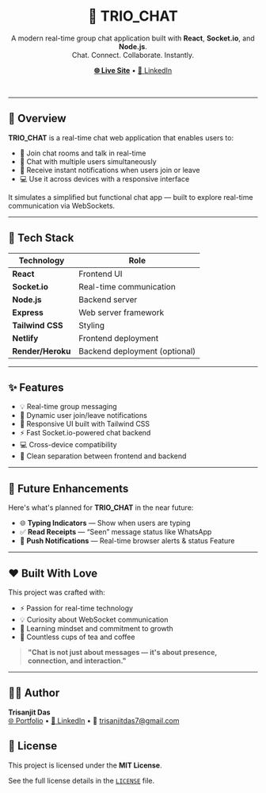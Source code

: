 <h1 align="center">💬 TRIO_CHAT</h1>
<p align="center">
  A modern real-time group chat application built with <strong>React</strong>, <strong>Socket.io</strong>, and <strong>Node.js</strong>.
  <br/>
  Chat. Connect. Collaborate. Instantly.
</p>

<p align="center">
  <a href="https://triochat.netlify.app" target="_blank"><strong>🌐 Live Site</strong></a> • 
  <a href="https://www.linkedin.com/in/trisanjit-das-60482728b/" target="_blank">💼 LinkedIn</a>
</p>

<br/>

---

## 📖 Overview

**TRIO_CHAT** is a real-time chat web application that enables users to:
- 💬 Join chat rooms and talk in real-time
- 👥 Chat with multiple users simultaneously
- 🚪 Receive instant notifications when users join or leave
- 💻 Use it across devices with a responsive interface

It simulates a simplified but functional chat app — built to explore real-time communication via WebSockets.

---

## 🚀 Tech Stack

| Technology       | Role                         |
|------------------|------------------------------|
| **React**        | Frontend UI                  |
| **Socket.io**    | Real-time communication      |
| **Node.js**      | Backend server               |
| **Express**      | Web server framework         |
| **Tailwind CSS** | Styling                      |
| **Netlify**      | Frontend deployment          |
| **Render/Heroku**| Backend deployment (optional) |

---

## ✨ Features

- 💡 Real-time group messaging
- 🚪 Dynamic user join/leave notifications
- 📲 Responsive UI built with Tailwind CSS
- ⚡ Fast Socket.io-powered chat backend
- 💻 Cross-device compatibility
- 🔧 Clean separation between frontend and backend

---

## 🔮 Future Enhancements

Here's what's planned for **TRIO_CHAT** in the near future:


- 🌐 **Typing Indicators** — Show when users are typing
- ✅ **Read Receipts** — “Seen” message status like WhatsApp
- 🔔 **Push Notifications** — Real-time browser alerts & status Feature

---

## ❤️ Built With Love

This project was crafted with:

- ⚡ Passion for real-time technology
- 💡 Curiosity about WebSocket communication
- 🧠 Learning mindset and commitment to growth
- 🍵 Countless cups of tea and coffee

> **"Chat is not just about messages — it's about presence, connection, and interaction."**

---

## 👨‍💻 Author

**Trisanjit Das**  
[🌐 Portfolio](https://trisanjit-rising-hope.netlify.app) • [💼 LinkedIn](https://www.linkedin.com/in/trisanjit-das-60482728b) • 📧 trisanjitdas7@gmail.com



## 📜 License

This project is licensed under the **MIT License**.



See the full license details in the [`LICENSE`](./LICENSE) file.
